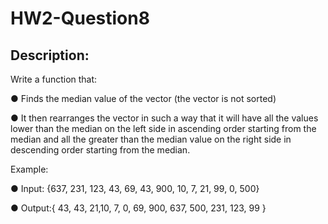 # HW2-Question8

## Description:

Write a function that:

● Finds the median value of the vector (the vector is not sorted)

● It then rearranges the vector in such a way that it will have all the values lower than the
median on the left side in ascending order starting from the median and all the greater
than the median value on the right side in descending order starting from the median.

Example:

● Input: {637, 231, 123, 43, 69, 43, 900, 10, 7, 21, 99, 0, 500}

● Output:{ 43, 43, 21,10, 7, 0, 69, 900, 637, 500, 231, 123, 99 }
